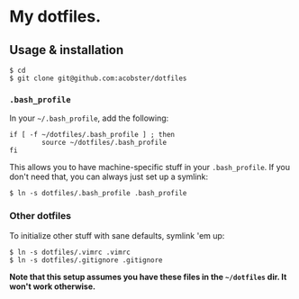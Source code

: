 # My dotfiles.

## Usage & installation

```
$ cd
$ git clone git@github.com:acobster/dotfiles
```

### `.bash_profile`

In your `~/.bash_profile`, add the following:

```
if [ -f ~/dotfiles/.bash_profile ] ; then
        source ~/dotfiles/.bash_profile
fi
```

This allows you to have machine-specific stuff in your `.bash_profile`. If you don't need that, you can always just set up a symlink:

```
$ ln -s dotfiles/.bash_profile .bash_profile
```

### Other dotfiles

To initialize other stuff with sane defaults, symlink 'em up:

```
$ ln -s dotfiles/.vimrc .vimrc
$ ln -s dotfiles/.gitignore .gitignore
``` 

**Note that this setup assumes you have these files in the `~/dotfiles` dir. It won't work otherwise.**
